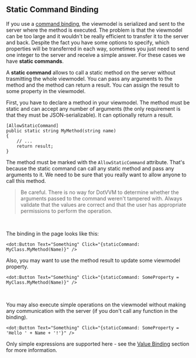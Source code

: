 ﻿## Static Command Binding

If you use a [command binding](/docs/tutorials/basics-command-binding/{branch}), the viewmodel is serialized and sent to the server where the 
method is executed. The problem is that the viewmodel can be too large and it wouldn't be really efficient to transfer it to the server and back.
Despite the fact you have some options to specify, which properties will be transferred in each way, sometimes you just need to send one integer to 
the server and receive a simple answer. For these cases we have **static commands**.

A **static command** allows to call a static method on the server without trasmitting the whole viewmodel.
You can pass any arguments to the method and the method can return a result. You can assign the result to some property in the viewmodel.

First, you have to declare a method in your viewmodel. The method must be static and can accept any number of arguments (the only requirement
is that they must be JSON-serializable). It can optionally return a result.

```CSHARP
[AllowStaticCommand]
public static string MyMethod(string name)
{
    // ...
    return result;
}
```

The method must be marked with the `AllowStaticCommand` attribute. That's because the static command can call any static method
and pass any arguments to it. We need to be sure that you really want to allow anyone to call this method.

> Be careful. There is no way for DotVVM to determine whether the arguments passed to the command weren't tampered with. 
Always validate that the values are correct and that the user has appropriate permissions to perform the operation. 

<br />

The binding in the page looks like this:

```DOTHTML
<dot:Button Text="Something" Click="{staticCommand: MyClass.MyMethod(Name)}" />
```

Also, you may want to use the method result to update some viewmodel property.

```DOTHTML
<dot:Button Text="Something" Click="{staticCommand: SomeProperty = MyClass.MyMethod(Name)}" />
```

<br />

You may also execute simple operations on the viewmodel without making any communication with the server (if you don't call any function in the binding). 

```DOTHTML
<dot:Button Text="Something" Click="{staticCommand: SomeProperty = 'Hello ' + Name + '!'}" />
```

Only simple expressions are supported here - see the [Value Binding](/docs/tutorials/basics-value-binding/{branch}) section for more information.
